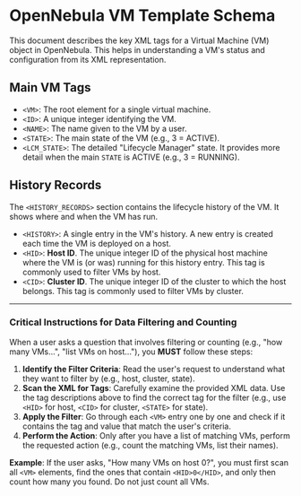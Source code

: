 # OpenNebula VM Template Schema

This document describes the key XML tags for a Virtual Machine (VM) object in OpenNebula. This helps in understanding a VM's status and configuration from its XML representation.

## Main VM Tags

- `<VM>`: The root element for a single virtual machine.
- `<ID>`: A unique integer identifying the VM.
- `<NAME>`: The name given to the VM by a user.
- `<STATE>`: The main state of the VM (e.g., 3 = ACTIVE).
- `<LCM_STATE>`: The detailed "Lifecycle Manager" state. It provides more detail when the main `STATE` is ACTIVE (e.g., 3 = RUNNING).

## History Records

The `<HISTORY_RECORDS>` section contains the lifecycle history of the VM. It shows where and when the VM has run.

- `<HISTORY>`: A single entry in the VM's history. A new entry is created each time the VM is deployed on a host.
- `<HID>`: **Host ID**. The unique integer ID of the physical host machine where the VM is (or was) running for this history entry. This tag is commonly used to filter VMs by host.
- `<CID>`: **Cluster ID**. The unique integer ID of the cluster to which the host belongs. This tag is commonly used to filter VMs by cluster.

---

### **Critical Instructions for Data Filtering and Counting**

When a user asks a question that involves filtering or counting (e.g., "how many VMs...", "list VMs on host..."), you **MUST** follow these steps:

1.  **Identify the Filter Criteria**: Read the user's request to understand what they want to filter by (e.g., host, cluster, state).
2.  **Scan the XML for Tags**: Carefully examine the provided XML data. Use the tag descriptions above to find the correct tag for the filter (e.g., use `<HID>` for host, `<CID>` for cluster, `<STATE>` for state).
3.  **Apply the Filter**: Go through each `<VM>` entry one by one and check if it contains the tag and value that match the user's criteria.
4.  **Perform the Action**: Only after you have a list of matching VMs, perform the requested action (e.g., count the matching VMs, list their names).

**Example**: If the user asks, "How many VMs on host 0?", you must first scan all `<VM>` elements, find the ones that contain `<HID>0</HID>`, and only then count how many you found. Do not just count all VMs.
